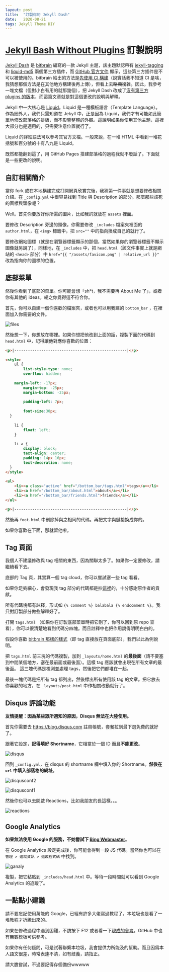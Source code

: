 ```yaml
---
layout: post
title:  "訂製你的 Jekyll Dash"
date:   2020-08-21
tags: Jekyll Theme DIY
---
```


# [Jekyll Bash Without Plugins](https://github.com/MyCodingSucks/jekyll-dash-without-plugins) 訂製說明  

[Jekyll Dash](https://github.com/bitbrain/jekyll-dash) 是 [bitbrain](https://github.com/bitbrain) 編寫的一款 Jekyll 主題，該主題默認帶有 [jekyll-tagging](https://github.com/pattex/jekyll-tagging) 和 [liquid-md5](https://github.com/pathawks/liquid-md5) 兩個第三方插件，而 [GitHub 官方文件](https://docs.github.com/en/github/working-with-github-pages/about-github-pages-and-jekyll#plugins) 顯示，這些第三方插件是不可以被使用的。bitbrain 給出的方法是[先使用 CI 構建](https://github.com/bitbrain/jekyll-dash#using-this-theme-directly-on-github-pages)（說實話我不知道 CI 是啥，我猜想那個方法是在其他地方構建後再上傳），但看上去~~略顯~~複雜。因此，我參考一堆文檔（但對小白有用的就那幾個），把 Jekyll Dash 改成了[沒有第三方 plugins 的版本](https://github.com/MyCodingSucks/jekyll-dash-without-plugins)，而這篇文章就是對這個更改的說明與解釋。  

Jekyll 中一大核心是 [Liquid](https://shopify.github.io/liquid/)。Liquid 是一種模板語言（Template Language）。作為圈外人，我們只需知道在 Jekyll 中，正是因為 Liquid，我們才有可能如此簡單地修改部落格的排版，而不影響整體的外觀。這說明如果你使用其他主題，這裡大部分也是適用的，只需要注意位置就行了。  

Liquid 的詳細語法可以參考其官方文檔。一般來說，在一堆 HTML 中看到一堆花括號和百分號的十有八九是 Liquid。  

既然都能翻到這了，用 GitHub Pages 搭建部落格的過程我就不廢話了。下面就是一些更改的說明。

## 自訂相關簡介  
當你 fork 或在本地構建完成打開網頁欣賞完後，我猜第一件事就是想要修改相關介紹。在 `_config.yml` 中很容易找到 Title 與 Description 的部分。那麼那些該死的圖標與頭像呢？  

Well。首先你要放好你所需的圖片，比如我的就放在 `assets` 裡面。  

要修改 Description 旁邊的頭像，你需要修改 `_includes` 檔案夾裡面的 `author.html`，在 `<img>` 標籤中，把 `src=""` 中的指向換成自己的就行了。   

要修改網站圖標（就是在瀏覽器標籤顯示的那個，當然如果你的瀏覽器標籤不顯示圖像就另說了），同樣地，在 `_includes` 中，把 `head.html`（該文件事實上就是網站的 `<head>` 部分）中 `href="{{ "/assets/favicon.png" | relative_url }}"` 改為指向你的圖標的位置。

## 底部菜單  

然後你看到了底部的菜單。你可能會想「sh*t，我不需要再 About Me 了」，或者你有其他的 ideas。總之你覺得這不符合你。  

首先，你可以自建一個你喜歡的檔案夾，或者也可以用我建的 `bottom_bar` ，在裡面加入你需要的文件。  

![files](../pics/2020-08-21/files.png)

然後想一下，你想放在哪裡。如果你想把他改到上面的話，複製下面的代碼到 `head.html` 中，記得讓他對應你喜歡的位置：  

```html
<p>|--------------------------------------------------|</p>
		
<style>
	ul {
		list-style-type: none;
		overflow: hidden;
			
    margin-left: -17px;
		margin-top: -25px;
		margin-bottom: -25px;
			
		padding-left: 7px;
    
		font-size:30px;
  }	
	
	li {
		float: left;
	}
	
	li a {
		display: block;
		text-align: center;
		padding: 14px 16px;
		text-decoration: none;
  }
</style>
  
<ul>
	<li><a class="active" href="/bottom_bar/tags.html">tags</a></li>
	<li><a href="/bottom_bar/about.html">about</a></li>
	<li><a href="/bottom_bar/friends.html">friends</a></li>
</ul>

<p>|--------------------------------------------------|</p>
```

然後再 `foot.html` 中刪除掉與之相同的代碼。再把文字與鏈接換成你的。  

如果你喜歡在下面，那就留他啦。

## Tag 頁面  
我個人不建議修改與 tag 相關的東西，因為關聯太多了。如果你一定要修改，請繼續看下去。  

底部的 Tag 頁，其實算一個 tag cloud，你可以嘗試塞一些 tag 看看。  

如果你足夠細心，會發現我 tag 部分的代碼都是抄[這裡](https://codinfox.github.io/dev/2015/03/06/use-tags-and-categories-in-your-jekyll-based-github-pages/)的，十分感謝原作者的貢獻。  

所有代碼塊都有註釋，形式如 `{% comment %} balabala {% endcomment %}`。我只對訂製部分做些解釋好了。  

打開 `tags.html` （如果你在訂製底部菜單時把它刪了，你可以回到原 repo 查看），你可以很清楚地看到代碼分四塊。而且註釋中也把作用說得明明白白的。  

假設你喜歡 [bitbrain 那樣的樣式](https://bitbrain.github.io)（即 tag 直接放在頁面底部），我們以此為例說明。  

把 `tags.html` 前三塊的代碼複製，加到 `_layouts/home.html` 的**最後面**（請不要塞到中間某個地方，塞在最前面或最後面）。這樣 tag 應該就會出現在所有文章的最後面。  這三塊代碼是檢測並處理 tags，然後把它們都堆在一起。  

最後一塊代碼是把所有 tag 都列出，然後標出所有使用該 tag 的文章。把它放去你喜歡的地方，在 `_layouts/post.html` 中作相關改動就行了。

## Disqus 評論功能  
**友情提醒：因為某些眾所週知的原因，Disqus 無法在大陸使用。**   

首先你需要去 https://blog.disqus.com 註冊帳號，套餐拉到最下選免費的就好了。  

跟著它設定，**記得填好 Shortname**，它相當於一個 ID 而且**不能更改**。  

![disqus](../pics/2020-08-21/disqus.png)

回到 `_config.yml`，在 disqus 的 shortname 欄中填入你的 Shortname。**然後在 `url` 中填入部落格的網址**。   

![disqusconf2](../pics/2020-08-21/disqusconf2.png)

![disqusconf1](../pics/2020-08-21/disqusconf1.png) 

然後你也可以去開啟 Reactions，比如我朋友的長這樣。。。  

![reactions](../pics/2020-08-21/reactions.png)

## Google Analytics  
**如果無法使用 Google 的服務，不妨嘗試下 [Bing Webmaster](https://www.bing.com/toolbox/webmaster/)**。  

在 Google Analytics 設定完成後，你可能會得到一段 JS 代碼。當然你也可以在 `管理 > 追蹤資訊 > 追蹤程式碼` 中找到。  

![ganaly](../pics/2020-08-21/ganaly.png)

複製，把它粘貼到 `_includes/head.html` 中。等待一段時間就可以看到 Google Analytics 的追蹤了。

## 一點點小建議  
請不要忘記使用萬能的 Google，已經有許多大佬寫過教程了，本垃圾也是看了一堆教程才折騰出來的。  

如果在修改過程中遇到困難，不訪按下 F12 或者看一下[現成的參考](https://github.com/MyCodingSucks/MyCodingSucks.github.io)。GitHub 中也有無數模板可供參考。  

如果你有任何疑問，可是試著聯繫本垃圾，我會提供力所能及的幫助。而且因爲本人語文很差，時常表達不清，如有歧義，請指正。  

請大膽嘗試，不過要記得存個備份wwwww

